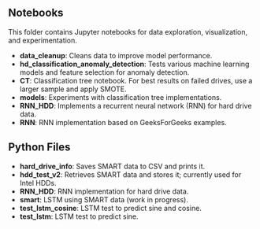 ## Notebooks

This folder contains Jupyter notebooks for data exploration, visualization, and experimentation.

- **data_cleanup**: Cleans data to improve model performance.
- **hd_classification_anomaly_detection**: Tests various machine learning models and feature selection for anomaly detection.
- **CT**: Classification tree notebook. For best results on failed drives, use a larger sample and apply SMOTE.
- **models**: Experiments with classification tree implementations.
- **RNN_HDD**: Implements a recurrent neural network (RNN) for hard drive data.
- **RNN**: RNN implementation based on GeeksForGeeks examples.

## Python Files

- **hard_drive_info**: Saves SMART data to CSV and prints it.
- **hdd_test_v2**: Retrieves SMART data and stores it; currently used for Intel HDDs.
- **RNN_HDD**: RNN implementation for hard drive data.
- **smart**: LSTM using SMART data (work in progress).
- **test_lstm_cosine**: LSTM test to predict sine and cosine.
- **test_lstm**: LSTM test to predict sine.
